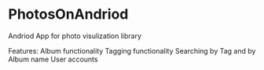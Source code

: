 # PhotosOnAndriod

Andriod App for photo visulization library

Features: 
Album functionality 
Tagging functionality
Searching by Tag and by Album name
User accounts

